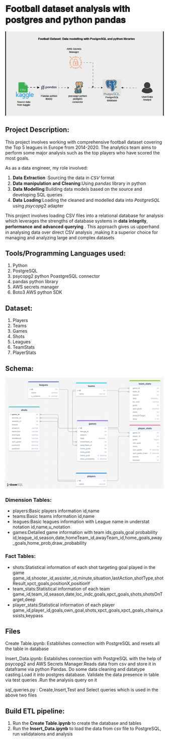 # 𝐅𝐨𝐨𝐭𝐛𝐚𝐥𝐥 𝐝𝐚𝐭𝐚𝐬𝐞𝐭 𝐚𝐧𝐚𝐥𝐲𝐬𝐢𝐬 𝐰𝐢𝐭𝐡 𝐩𝐨𝐬𝐭𝐠𝐫𝐞𝐬 𝐚𝐧𝐝 𝐩𝐲𝐭𝐡𝐨𝐧 𝐩𝐚𝐧𝐝𝐚𝐬  

![Project Architecture](https://github.com/Androjerson/football_dataset_analysis_postgres/blob/main/Assets/Project%20Architecture.gif)

## Project Description:
This project involves working with comprehensive football dataset covering the Top 5 leagues in Europe from 2014-2020. The analytics team aims to perform some major analysis such as the top players who have scored the most goals.
 
As as a data engineer, my role involved:
1) 𝐃𝐚𝐭𝐚 𝐄𝐱𝐭𝐫𝐚𝐜𝐭𝐢𝐨𝐧 :Sourcing the data in 𝘊𝘚𝘝 format
2) 𝐃𝐚𝐭𝐚 𝐦𝐚𝐧𝐢𝐩𝐮𝐥𝐚𝐭𝐢𝐨𝐧 𝐚𝐧𝐝 𝐂𝐥𝐞𝐚𝐧𝐢𝐧𝐠:Using 𝘱𝘢𝘯𝘥𝘢𝘴 library in python
3) 𝐃𝐚𝐭𝐚 𝐌𝐨𝐝𝐞𝐥𝐥𝐢𝐧𝐠:Building data models based on the source and developing SQL queries
4) 𝐃𝐚𝐭𝐚 𝐋𝐨𝐚𝐝𝐢𝐧𝐠:Loading the cleaned and modelled data into 𝘗𝘰𝘴𝘵𝘨𝘳𝘦𝘚𝘘𝘓 using 𝘱𝘴𝘺𝘤𝘰𝘱𝘨2 adapter

This project involves loading CSV files into a relational database for analysis which leverages the strengths of database systems in 𝐝𝐚𝐭𝐚 𝐢𝐧𝐭𝐞𝐠𝐫𝐢𝐭𝐲, 𝐩𝐞𝐫𝐟𝐨𝐫𝐦𝐚𝐧𝐜𝐞 𝐚𝐧𝐝 𝐚𝐝𝐯𝐚𝐧𝐜𝐞𝐝 𝐪𝐮𝐞𝐫𝐲𝐢𝐧𝐠 . This approach gives us upperhand in analysing data over direct CSV analysis ,making it a superior choice for managing and analyzing large and complex datasets

## Tools/Programming Languages used:

1. Python
2. PostgreSQL
3. psycopg2 python PoastgreSQL connector
4. pandas python library
5. AWS secrets manager
6. Boto3 AWS python SDK 

## Dataset:

1. Players
2. Teams
3. Games
4. Shots
5. Leagues
6. TeamStats
7. PlayerStats

## Schema:
![Schema Design](https://github.com/Androjerson/football_dataset_analysis_postgres/blob/main/Assets/schema_design.png)

### Dimension Tables:
* players:Basic players information
    id,name
* teams:Basic teams information
    id,name
* leagues:Basic leagues information with League name in understat notation
    id,name,u_notation
* games:Detailed game information with team ids,goals,goal probability
    id,league_id,season,date,homeTeam_id,awayTeam_id,home_goals,away_goals,home_prob,draw_probability

### Fact Tables:
  * shots:Statistical information of each shot targeting goal played in the game
     game_id,shooter_id,assister_id,minute,situation,lastAction,shotType,shotResult,xpct_goals,positionX,positionY
  * team_stats:Statistical information of each team
      game_id,team_id,season,date,loc_indc,goals,xpct_goals,shots,shotsOnTarget,deep
  * player_stats:Statistical information of each player
      game_id,player_id,goals,own_goal,shots,xpct_goals,xpct_goals_chains,assists,keypass

## Files

Create Table.ipynb: Establishes connection with PostgreSQL and resets all the table in database

Insert_Data.ipynb: Establishes connection with PostgreSQL with the help of psycopg2 and AWS Secrets Manager.Reads data from csv and store it in dataframe via python Pandas.
                  Do some data cleaning and datatype casting.Load it into postgres database. Validate the data presence in table via test queries .Run the analysis query on it

sql_queries.py : Create,Insert,Test and Select queries which is used in the above two files

## Build ETL pipeline:

1. Run the <b>Create Table.ipynb</b> to create the database and tables
2. Run the <b>Insert_Data.ipynb</b> to load the data from csv file to PostgreSQL, run validataions and analysis

